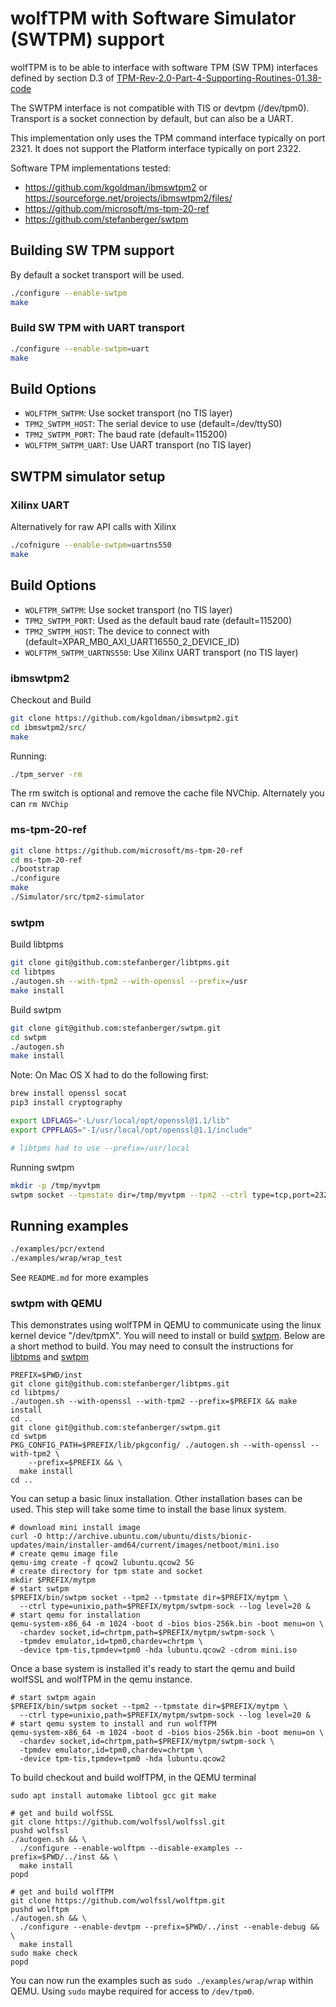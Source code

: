 # wolfTPM with Software Simulator (SWTPM) support

wolfTPM is to be able to interface with software TPM (SW TPM) interfaces defined by section D.3 of [TPM-Rev-2.0-Part-4-Supporting-Routines-01.38-code](https://trustedcomputinggroup.org/wp-content/uploads/TPM-Rev-2.0-Part-4-Supporting-Routines-01.38-code.pdf)

The SWTPM interface is not compatible with TIS or devtpm (/dev/tpm0). Transport is a socket connection by default, but can also be a UART.

This implementation only uses the TPM command interface typically on port 2321. It does not support the Platform interface typically on port 2322.

Software TPM implementations tested:
* https://github.com/kgoldman/ibmswtpm2 or https://sourceforge.net/projects/ibmswtpm2/files/
* https://github.com/microsoft/ms-tpm-20-ref
* https://github.com/stefanberger/swtpm

## Building SW TPM support

By default a socket transport will be used.

```sh
./configure --enable-swtpm
make
```

### Build SW TPM with UART transport

```sh
./configure --enable-swtpm=uart
make
```

## Build Options

* `WOLFTPM_SWTPM`: Use socket transport (no TIS layer)
* `TPM2_SWTPM_HOST`: The serial device to use (default=/dev/ttyS0)
* `TPM2_SWTPM_PORT`: The baud rate (default=115200)
* `WOLFTPM_SWTPM_UART`: Use UART transport (no TIS layer)

## SWTPM simulator setup

### Xilinx UART

Alternatively for raw API calls with Xilinx

```sh
./cofnigure --enable-swtpm=uartns550
make
```

## Build Options

* `WOLFTPM_SWTPM`: Use socket transport (no TIS layer)
* `TPM2_SWTPM_PORT`: Used as the default baud rate (default=115200)
* `TPM2_SWTPM_HOST`: The device to connect with (default=XPAR_MB0_AXI_UART16550_2_DEVICE_ID)
* `WOLFTPM_SWTPM_UARTNS550`: Use Xilinx UART transport (no TIS layer)

### ibmswtpm2

Checkout and Build
```sh
git clone https://github.com/kgoldman/ibmswtpm2.git
cd ibmswtpm2/src/
make
```

Running:
```sh
./tpm_server -rm
```

The rm switch is optional and remove the cache file NVChip. Alternately you can `rm NVChip`

### ms-tpm-20-ref

```sh
git clone https://github.com/microsoft/ms-tpm-20-ref
cd ms-tpm-20-ref
./bootstrap
./configure
make
./Simulator/src/tpm2-simulator
```

### swtpm

Build libtpms

```sh
git clone git@github.com:stefanberger/libtpms.git
cd libtpms
./autogen.sh --with-tpm2 --with-openssl --prefix=/usr
make install
```

Build swtpm

```sh
git clone git@github.com:stefanberger/swtpm.git
cd swtpm
./autogen.sh
make install
```

Note: On Mac OS X had to do the following first:

```sh
brew install openssl socat
pip3 install cryptography

export LDFLAGS="-L/usr/local/opt/openssl@1.1/lib"
export CPPFLAGS="-I/usr/local/opt/openssl@1.1/include"

# libtpms had to use --prefix=/usr/local
```

Running swtpm

```sh
mkdir -p /tmp/myvtpm
swtpm socket --tpmstate dir=/tmp/myvtpm --tpm2 --ctrl type=tcp,port=2322 --server type=tcp,port=2321 --flags not-need-init
```

## Running examples

```sh
./examples/pcr/extend
./examples/wrap/wrap_test
```

See `README.md` for more examples


### swtpm with QEMU

This demonstrates using wolfTPM in QEMU to communicate using the linux
kernel device "/dev/tpmX". You will need to install or build
[swtpm](https://github.com/stefanberger/swtpm). Below are a short
method to build. You may need to consult the instructions for
[libtpms](https://github.com/stefanberger/libtpms/wiki#compile-and-install-on-linux)
and
[swtpm](https://github.com/stefanberger/swtpm/wiki#compile-and-install-on-linux)

```
PREFIX=$PWD/inst
git clone git@github.com:stefanberger/libtpms.git
cd libtpms/
./autogen.sh --with-openssl --with-tpm2 --prefix=$PREFIX && make install
cd ..
git clone git@github.com:stefanberger/swtpm.git
cd swtpm
PKG_CONFIG_PATH=$PREFIX/lib/pkgconfig/ ./autogen.sh --with-openssl --with-tpm2 \
    --prefix=$PREFIX && \
  make install
cd ..
```

You can setup a basic linux installation. Other installation bases can
be used. This step will take some time to install the base linux
system.

```
# download mini install image
curl -O http://archive.ubuntu.com/ubuntu/dists/bionic-updates/main/installer-amd64/current/images/netboot/mini.iso
# create qemu image file
qemu-img create -f qcow2 lubuntu.qcow2 5G
# create directory for tpm state and socket
mkdir $PREFIX/mytpm
# start swtpm
$PREFIX/bin/swtpm socket --tpm2 --tpmstate dir=$PREFIX/mytpm \
  --ctrl type=unixio,path=$PREFIX/mytpm/swtpm-sock --log level=20 &
# start qemu for installation
qemu-system-x86_64 -m 1024 -boot d -bios bios-256k.bin -boot menu=on \
  -chardev socket,id=chrtpm,path=$PREFIX/mytpm/swtpm-sock \
  -tpmdev emulator,id=tpm0,chardev=chrtpm \
  -device tpm-tis,tpmdev=tpm0 -hda lubuntu.qcow2 -cdrom mini.iso
```

Once a base system is installed it's ready to start the qemu and build
wolfSSL and wolfTPM in the qemu instance.

```
# start swtpm again
$PREFIX/bin/swtpm socket --tpm2 --tpmstate dir=$PREFIX/mytpm \
  --ctrl type=unixio,path=$PREFIX/mytpm/swtpm-sock --log level=20 &
# start qemu system to install and run wolfTPM
qemu-system-x86_64 -m 1024 -boot d -bios bios-256k.bin -boot menu=on \
  -chardev socket,id=chrtpm,path=$PREFIX/mytpm/swtpm-sock \
  -tpmdev emulator,id=tpm0,chardev=chrtpm \
  -device tpm-tis,tpmdev=tpm0 -hda lubuntu.qcow2
```

To build checkout and build wolfTPM, in the QEMU terminal

```
sudo apt install automake libtool gcc git make

# get and build wolfSSL
git clone https://github.com/wolfssl/wolfssl.git
pushd wolfssl
./autogen.sh && \
  ./configure --enable-wolftpm --disable-examples --prefix=$PWD/../inst && \
  make install
popd

# get and build wolfTPM
git clone https://github.com/wolfssl/wolftpm.git
pushd wolftpm
./autogen.sh && \
  ./configure --enable-devtpm --prefix=$PWD/../inst --enable-debug && \
  make install
sudo make check
popd
```

You can now run the examples such as `sudo ./examples/wrap/wrap`
within QEMU. Using `sudo` maybe required for access to `/dev/tpm0`.
